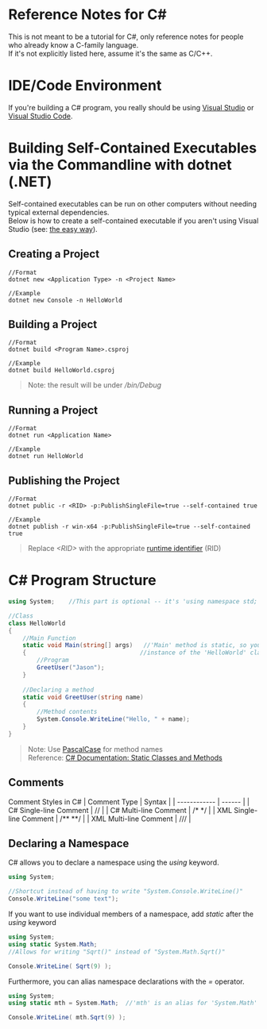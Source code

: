# Reference Notes for C#
This is not meant to be a tutorial for C#, only reference notes for people who already know a C-family language. <br />
If it's not explicitly listed here, assume it's the same as C/C++.

# IDE/Code Environment
If you're building a C# program, you really should be using [Visual Studio](https://visualstudio.microsoft.com/) or [Visual Studio Code](https://code.visualstudio.com/).

# Building Self-Contained Executables via the Commandline with dotnet (.NET)
Self-contained executables can be run on other computers without needing typical external dependencies. <br />
Below is how to create a self-contained executable if you aren't using Visual Studio (see: [the easy way](https://stackoverflow.com/questions/1057878/how-to-compile-the-finished-c-sharp-project-and-then-run-outside-visual-studio)).

## Creating a Project
```
//Format 
dotnet new <Application Type> -n <Project Name>

//Example
dotnet new Console -n HelloWorld
```

## Building a Project
```
//Format
dotnet build <Program Name>.csproj

//Example
dotnet build HelloWorld.csproj
```
> Note: the result will be under _/bin/Debug_

## Running a Project
```
//Format
dotnet run <Application Name>

//Example
dotnet run HelloWorld
```

## Publishing the Project
```
//Format
dotnet public -r <RID> -p:PublishSingleFile=true --self-contained true

//Example
dotnet publish -r win-x64 -p:PublishSingleFile=true --self-contained true
```
> Replace _\<RID\>_ with the appropriate [runtime identifier](https://docs.microsoft.com/en-us/dotnet/core/rid-catalog) (RID)

# C# Program Structure
```C#
using System;    //This part is optional -- it's 'using namespace std;' in C++

//Class
class HelloWorld
{
    //Main Function
    static void Main(string[] args)   //'Main' method is static, so you do not have to have an
    {                                //instance of the 'HelloWorld' class to be able to call it
        //Program
        GreetUser("Jason");
    }
    
    //Declaring a method 
    static void GreetUser(string name)
    {
        //Method contents
        System.Console.WriteLine("Hello, " + name);
    }
}
```
> Note: Use [PascalCase](https://techterms.com/definition/pascalcase) for method names <br />
> Reference: [C# Documentation: Static Classes and Methods](https://docs.microsoft.com/en-us/dotnet/csharp/programming-guide/classes-and-structs/static-classes-and-static-class-members)

## Comments
Comment Styles in C#
| Comment Type | Syntax |
| ------------ | ------ | 
| C# Single-line Comment | // |
| C# Multi-line Comment | /* \*/ |
| XML Single-line Comment | /\*\* \*\*/ |
| XML Multi-line Comment | /// |

## Declaring a Namespace

C# allows you to declare a namespace using the _using_ keyword.
```C#
using System;

//Shortcut instead of having to write "System.Console.WriteLine()"
Console.WriteLine("some text");
```
If you want to use individual members of a namespace, add _static_ after the _using_ keyword
```C#
using System;
using static System.Math; 
//Allows for writing "Sqrt()" instead of "System.Math.Sqrt()"

Console.WriteLine( Sqrt(9) );
```
Furthermore, you can alias namespace declarations with the _=_ operator.
```C#
using System;
using static mth = System.Math;  //'mth' is an alias for 'System.Math'

Console.WriteLine( mth.Sqrt(9) );
```
